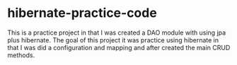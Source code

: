 # hibernate-practice-code

This is a practice project in that I was created a DAO module 
with using jpa plus hibernate.
The goal of this project it was practice using hibernate
in that I was did a configuration and mapping 
and after created the main CRUD methods.
